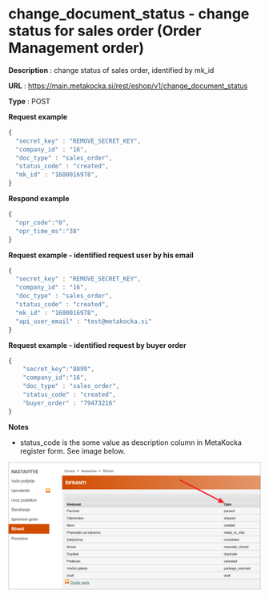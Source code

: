 # change_document_status - change status for sales order (Order Management order)

**Description** : change status of sales order, identified by mk_id

**URL** : https://main.metakocka.si/rest/eshop/v1/change_document_status

**Type** : POST

**Request example**
```javascript
{
  "secret_key" : "REMOVE_SECRET_KEY",
  "company_id" : "16",
  "doc_type" : "sales_order",
  "status_code" : "created",
  "mk_id" : "1600016978",
}
```

**Respond example**
```javascript
{
  "opr_code":"0",
  "opr_time_ms":"38"
}
```

**Request example - identified request user by his email**
```javascript
{
  "secret_key" : "REMOVE_SECRET_KEY",
  "company_id" : "16",
  "doc_type" : "sales_order",
  "status_code" : "created",
  "mk_id" : "1600016978",
  "api_user_email" : "test@metakocka.si"
}
```

**Request example - identified request by buyer order**
```javascript
{
    "secret_key":"8899",
    "company_id":"16",
    "doc_type" : "sales_order",
  	"status_code" : "created",
  	"buyer_order" : "79473216"
}
```

**Notes**
- status_code is the some value as description column in MetaKocka register form. See image below. 

![](change_document_status_1.png?raw=true)
